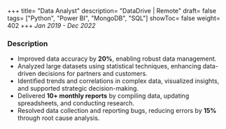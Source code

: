 +++
title= "Data Analyst"
description= "DataDrive | Remote"
draft= false
tags= ["Python", "Power BI", "MongoDB", "SQL"]
showToc= false
weight= 402
+++ 
_Jan 2019 - Dec 2022_
### Description

- Improved data accuracy by **20%**, enabling robust data management.  
- Analyzed large datasets using statistical techniques, enhancing data-driven decisions for partners and customers.  
- Identified trends and correlations in complex data, visualized insights, and supported strategic decision-making.  
- Delivered **10+ monthly reports** by compiling data, updating spreadsheets, and conducting research.  
- Resolved data collection and reporting bugs, reducing errors by **15%** through root cause analysis.